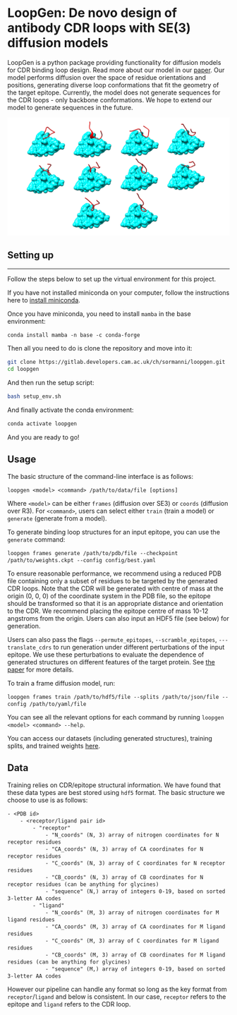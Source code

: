 # LoopGen: De novo design of antibody CDR loops with SE(3) diffusion models

LoopGen is a python package providing functionality for diffusion models for CDR binding loop design. 
Read more about our model in our [paper](https://arxiv.org/abs/2310.07051).
Our model performs diffusion over the space of residue orientations and positions, generating 
diverse loop conformations that fit the geometry of the target epitope. Currently, the model does
not generate sequences for the CDR loops - only backbone conformations. We hope to extend our model 
to generate sequences in the future.

![figure](figures/3ulu_ensemble.png)

## Setting up

---

Follow the steps below to set up the virtual environment for this project.

If you have not installed miniconda on your computer, follow the instructions here to 
[install miniconda](https://conda.io/projects/conda/en/latest/user-guide/install/index.html).

Once you have miniconda, you need to install `mamba` in the base environment:

```
conda install mamba -n base -c conda-forge
```

Then all you need to do is clone the repository and move into it:

```bash
git clone https://gitlab.developers.cam.ac.uk/ch/sormanni/loopgen.git
cd loopgen
```

And then run the setup script:
```bash
bash setup_env.sh
```

And finally activate the conda environment:

```bash
conda activate loopgen
```

And you are ready to go!

## Usage

The basic structure of the command-line interface is as follows:

```
loopgen <model> <command> /path/to/data/file [options]
```

Where `<model>` can be either `frames` (diffusion over SE3) or `coords` (diffusion over R3). 
For `<command>`, users can select either `train` (train a model) or `generate` (generate from a model).

To generate binding loop structures for an input epitope, you can use the `generate` command:

```
loopgen frames generate /path/to/pdb/file --checkpoint /path/to/weights.ckpt --config config/best.yaml
```

To ensure reasonable performance, we recommend using a reduced PDB file containing only a subset of residues 
to be targeted by the generated CDR loops. Note that the CDR will be generated with centre of mass at the 
origin (0, 0, 0) of the coordinate system in the PDB file, so the epitope should be transformed so that it 
is an appropriate distance and orientation to the CDR. We recommend placing the epitope centre of mass 10-12 
angstroms from the origin. Users can also input an HDF5 file (see below) for generation.

Users can also pass the flags `--permute_epitopes`, `--scramble_epitopes`, `---translate_cdrs`
to run generation under different perturbations of the input epitope. We use these perturbations to evaluate
the dependence of generated structures on different features of the target protein. See 
[the paper](https://arxiv.org/abs/2310.07051) for more details.

To train a frame diffusion model, run:

```
loopgen frames train /path/to/hdf5/file --splits /path/to/json/file --config /path/to/yaml/file 
```
 
You can see all the relevant options for each command by running `loopgen <model> <command> --help`.

You can access our datasets (including generated structures), training splits, 
and trained weights [here](https://drive.google.com/drive/folders/1cxJV5MnMBTl8VjqkfIo4EsRCSDLHWh1B?usp=drive_link).

## Data

Training relies on CDR/epitope structural information. We have found that 
these data types are best stored using `hdf5` format. The basic structure we choose 
to use is as follows:

```
- <PDB id>
    - <receptor/ligand pair id>
        - "receptor"
            - "N_coords" (N, 3) array of nitrogen coordinates for N receptor residues
            - "CA_coords" (N, 3) array of CA coordinates for N receptor residues
            - "C_coords" (N, 3) array of C coordinates for N receptor residues
            - "CB_coords" (N, 3) array of CB coordinates for N receptor residues (can be anything for glycines)
            - "sequence" (N,) array of integers 0-19, based on sorted 3-letter AA codes
        - "ligand"
            - "N_coords" (M, 3) array of nitrogen coordinates for M ligand residues
            - "CA_coords" (M, 3) array of CA coordinates for M ligand residues
            - "C_coords" (M, 3) array of C coordinates for M ligand residues
            - "CB_coords" (M, 3) array of CB coordinates for M ligand residues (can be anything for glycines)
            - "sequence" (M,) array of integers 0-19, based on sorted 3-letter AA codes
```

However our pipeline can handle any format so long as the key format
from `receptor`/`ligand` and below is consistent. In our case, `receptor` refers to the 
epitope and `ligand` refers to the CDR loop.

